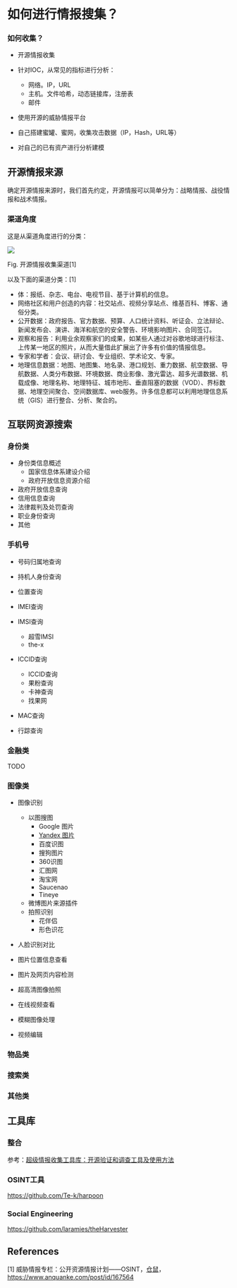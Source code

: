 # 如何进行情报搜集？

### 如何收集？

- 开源情报收集


- 针对IOC，从常见的指标进行分析：
  - 网络。IP，URL
  - 主机。文件哈希，动态链接库，注册表
  - 邮件
- 使用开源的威胁情报平台
- 自己搭建蜜罐、蜜网，收集攻击数据（IP，Hash，URL等）
- 对自己的已有资产进行分析建模



## 开源情报来源

确定开源情报来源时，我们首先约定，开源情报可以简单分为：战略情报、战役情报和战术情报。

### 渠道角度

这是从渠道角度进行的分类：

![](https://image-host-toky.oss-cn-shanghai.aliyuncs.com/20200624054040.png)

Fig. 开源情报收集渠道[1]

以及下面的渠道分类：[1]

- 体：报纸、杂志、电台、电视节目、基于计算机的信息。
- 网络社区和用户创造的内容：社交站点、视频分享站点、维基百科、博客、通俗分类。
- 公开数据：政府报告、官方数据、预算、人口统计资料、听证会、立法辩论、新闻发布会、演讲、海洋和航空的安全警告、环境影响图片、合同签订。
- 观察和报告：利用业余观察家们的成果，如某些人通过对谷歌地球进行标注、上传某一地区的照片，从而大量借此扩展出了许多有价值的情报信息。
- 专家和学者：会议、研讨会、专业组织、学术论文、专家。
- 地理信息数据：地图、地图集、地名录、港口规划、重力数据、航空数据、导航数据、人类分布数据、环境数据、商业影像、激光雷达、超多光谱数据、机载成像、地理名称、地理特征、城市地形、垂直阻塞的数据（VOD）、界标数据、地理空间聚合、空间数据库、web服务。许多信息都可以利用地理信息系统（GIS）进行整合、分析、聚合的。





## 互联网资源搜索

### 身份类

- 身份类信息概述
  - 国家信息体系建设介绍
  - 政府开放信息资源介绍
- 政府开放信息查询
- 信用信息查询
- 法律裁判及处罚查询
- 职业身份查询
- 其他


### 手机号

- 号码归属地查询

- 持机人身份查询

- 位置查询

- IMEI查询

- IMSI查询
  - 超雪IMSI
  - the-x

- ICCID查询

  - ICCID查询
  - 果粉查询
  - 卡神查询
  - 找果网

- MAC查询

- 行踪查询

### 金融类

TODO

### 图像类

- 图像识别

  - 以图搜图
    - Google 图片
    - [Yandex 图片](https://yandex.com/images/)
    - 百度识图
    - 搜狗图片
    - 360识图
    - 汇图网
    - 淘宝网
    - Saucenao
    - Tineye
  - 微博图片来源插件
  - 拍照识别
    - 花伴侣
    - 形色识花

- 人脸识别对比

- 图片位置信息查看

- 图片及网页内容检测

- 超高清图像拍照

- 在线视频查看

- 模糊图像处理

- 视频编辑

### 物品类



### 搜索类



### 其他类



## 工具库

### 整合

参考：[超级情报收集工具库：开源验证和调查工具及使用方法](https://medium.com/@iyouport/%E8%B6%85%E7%BA%A7%E6%83%85%E6%8A%A5%E6%94%B6%E9%9B%86%E5%B7%A5%E5%85%B7%E5%BA%93-%E5%BC%80%E6%BA%90%E9%AA%8C%E8%AF%81%E5%92%8C%E8%B0%83%E6%9F%A5%E5%B7%A5%E5%85%B7%E5%8F%8A%E4%BD%BF%E7%94%A8%E6%96%B9%E6%B3%95-aef21bbe3b8b)

### OSINT工具

https://github.com/Te-k/harpoon

### Social Engineering

https://github.com/laramies/theHarvester



## References

[1] 威胁情报专栏：公开资源情报计划——OSINT，[仓鼠](https://www.anquanke.com/member/132863)，https://www.anquanke.com/post/id/167564

